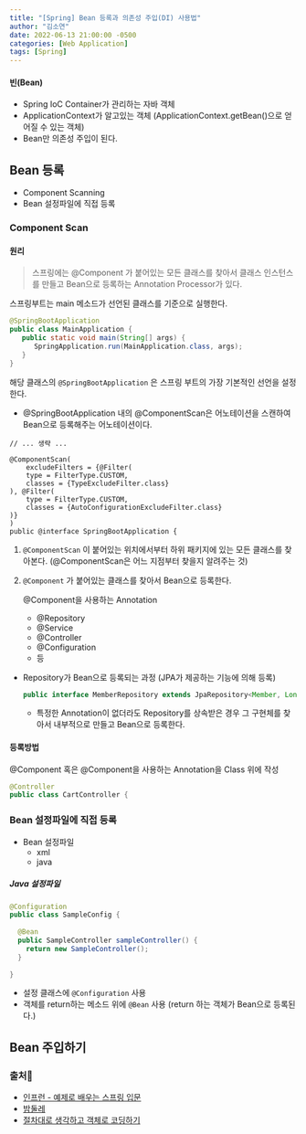 ```yaml
---
title: "[Spring] Bean 등록과 의존성 주입(DI) 사용법"
author: "김소연"
date: 2022-06-13 21:00:00 -0500
categories: [Web Application]
tags: [Spring]
---
```




#### 빈(Bean)

- Spring IoC Container가 관리하는 자바 객체
- ApplicationContext가 알고있는 객체 (ApplicationContext.getBean()으로 얻어질 수 있는 객체)
- Bean만 의존성 주입이 된다.





## Bean 등록

- Component Scanning
- Bean 설정파일에 직접 등록

### Component Scan

#### 원리

> 스프링에는 @Component 가 붙어있는 모든 클래스를 찾아서 클래스 인스턴스를 만들고 Bean으로 등록하는 Annotation Processor가 있다.

스프링부트는 main 메소드가 선언된 클래스를 기준으로 실행한다.

```java
@SpringBootApplication
public class MainApplication {
   public static void main(String[] args) {
      SpringApplication.run(MainApplication.class, args);
   }
}
```

해당 클래스의 `@SpringBootApplication` 은 스프링 부트의 가장 기본적인 선언을 설정한다.

- @SpringBootApplication 내의 @ComponentScan은 어노테이션을 스캔하여 Bean으로 등록해주는 어노테이션이다.

```
// ... 생략 ...

@ComponentScan(
    excludeFilters = {@Filter(
    type = FilterType.CUSTOM,
    classes = {TypeExcludeFilter.class}
), @Filter(
    type = FilterType.CUSTOM,
    classes = {AutoConfigurationExcludeFilter.class}
)}
)
public @interface SpringBootApplication {

```

1.  `@ComponentScan` 이 붙어있는 위치에서부터 하위 패키지에 있는 모든 클래스를 찾아본다. (@ComponentScan은 어느 지점부터 찾을지 알려주는 것)

2. `@Component` 가 붙어있는 클래스를 찾아서 Bean으로 등록한다.

   @Component을 사용하는 Annotation

   - @Repository
   - @Service
   - @Controller
   - @Configuration
   - 등

- Repository가 Bean으로 등록되는 과정 (JPA가 제공하는 기능에 의해 등록)

  ```java
  public interface MemberRepository extends JpaRepository<Member, Long>{
  ```

  - 특정한 Annotation이 없더라도 Repository를 상속받은 경우 그 구현체를 찾아서 내부적으로 만들고 Bean으로 등록한다.




#### 등록방법

@Component 혹은 @Component을 사용하는 Annotation을 Class 위에 작성

```java
@Controller
public class CartController {
```



### Bean 설정파일에 직접 등록

- Bean 설정파일
  - xml
  - java



##### Java 설정파일

```java
@Configuration
public class SampleConfig {
  
  @Bean
  public SampleController sampleController() {
    return new SampleController();
  }
  
}
```

- 설정 클래스에 `@Configuration` 사용
- 객체를 return하는 메소드 위에 `@Bean` 사용 (return 하는 객체가 Bean으로 등록된다.)





## Bean 주입하기





### 출처📎


- [인프런 - 예제로 배우는 스프링 입문](https://www.inflearn.com/course/spring_revised_edition#curriculum)
- [밤둘레](https://bamdule.tistory.com/31)
- [절차대로 생각하고 객체로 코딩하기](https://codevang.tistory.com/256)

